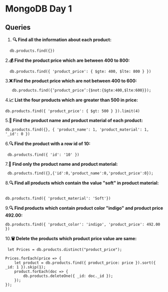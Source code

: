 # MongoDB Day 1

## Queries

1. **🔍 Find all the information about each product:**
 ```
   db.products.find({})
  ```
2.**💰 Find the product price which are between 400 to 800:**
```
  db.products.find({ 'product_price': { $gte: 400, $lte: 800 } })
 ```
3.**❌ Find the product price which are not between 400 to 600:**
```
   db.products.find({‘product_price’:{$not:{$gte:400,$lte:600}});
```

4.**📈 List the four products which are greater than 500 in price:**

   ```
   db.products.find({ 'product_price': { $gt: 500 } }).limit(4)
   ```
5.**📝 Find the product name and product material of each product:**
  ```
  db.products.find({}, { 'product_name': 1, 'product_material': 1, '_id': 0 })
  ```
6.**🔍 Find the product with a row id of 10:**
  ```
   db.products.find({ 'id': '10' })
  ```
7.**📝 Find only the product name and product material:**
```
 db.products.find({},{'id':0,'product_name':0,'product_price':0});
```

8.**🔍 Find all products which contain the value "soft" in product material:**
```

db.products.find({ 'product_material': 'Soft'})
```

9.**🔍 Find products which contain product color "indigo" and product price 492.00:**

```
db.products.find({ 'product_color': 'indigo', 'product_price': 492.00 })
```
10.**🗑️ Delete the products which product price value are same:**
```
 let Prices = db.products.distinct("product_price");

Prices.forEach(price => {
    let product = db.products.find({ product_price: price }).sort({ _id: 1 }).skip(1); 
    product.forEach(doc => {
        db.products.deleteOne({ _id: doc._id });
    });
});

```



